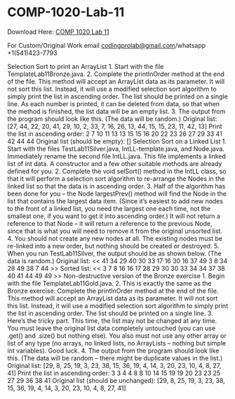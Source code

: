 # COMP-1020-Lab-11

Download Here: [COMP 1020 Lab 11](https://codingherolab.com/product/comp-1020-lab-11/)

For Custom/Original Work email codingprolab@gmail.com/whatsapp +1(541)423-7793

Selection Sort to print an ArrayList 1. Start with the file TemplateLab11Bronze.java. 2. Complete the printInOrder method at the end of the file. This method will accept an ArrayList data as its parameter. It will not sort this list. Instead, it will use a modified selection sort algorithm to simply print the list in ascending order. The list should be printed on a single line. As each number is printed, it can be deleted from data, so that when the method is finished, the list data will be an empty list. 3. The output from the program should look like this. (The data will be random.) Original list: [27, 44, 22, 20, 41, 29, 10, 2, 33, 7, 16, 26, 13, 44, 15, 15, 23, 11, 42, 13] Print the list in ascending order: 2 7 10 11 13 13 15 15 16 20 22 23 26 27 29 33 41 42 44 44 Original list (should be empty): [] Selection Sort on a Linked List 1. Start with the files TestLab11Silver.java, IntLL-template.java, and Node.java. Immediately rename the second file IntLL.java. This file implements a linked list of int data. A constructor and a few other suitable methods are already defined for you. 2. Complete the void selSort() method in the IntLL class, so that it will perform a selection sort algorithm to re-arrange the Nodes in the linked list so that the data is in ascending order. 3. Half of the algorithm has been done for you – the Node largestPrev() method will find the Node in the list that contains the largest data item. (Since it’s easiest to add new nodes to the front of a linked list, you need the largest one each time, not the smallest one, if you want to get it into ascending order.) It will not return a reference to that Node – it will return a reference to the previous Node, since that is what you will need to remove it from the original unsorted list. 4. You should not create any new nodes at all. The existing nodes must be re-linked into a new order, but nothing should be created or destroyed. 5. When you run TestLab11Silver, the output should be as shown below. (The data is random.) Original list: << 41 34 29 40 30 33 17 16 30 16 37 49 3 8 34 28 49 38 7 44 >> Sorted list: << 3 7 8 16 16 17 28 29 30 30 33 34 34 37 38 40 41 44 49 49 >> Non-destructive version of the Bronze exercise 1. Begin with the file TemplateLab11Gold.java. 2. This is exactly the same as the Bronze exercise: Complete the printInOrder method at the end of the file. This method will accept an ArrayList data as its parameter. It will not sort this list. Instead, it will use a modified selection sort algorithm to simply print the list in ascending order. The list should be printed on a single line. 3. Here’s the tricky part. This time, the list may not be changed at any time. You must leave the original list data completely untouched (you can use .get() and .size() but nothing else). You also must not use any other array or list of any type (no arrays, no linked lists, no ArrayLists – nothing but simple int variables). Good luck. 4. The output from the program should look like this. (The data will be random – there might be duplicate values in the list.) Original list: [29, 8, 25, 19, 3, 23, 38, 15, 36, 19, 4, 14, 3, 20, 23, 10, 4, 8, 27, 41] Print the list in ascending order: 3 3 4 4 8 8 10 14 15 19 19 20 23 23 25 27 29 36 38 41 Original list (should be unchanged): [29, 8, 25, 19, 3, 23, 38, 15, 36, 19, 4, 14, 3, 20, 23, 10, 4, 8, 27, 41]
